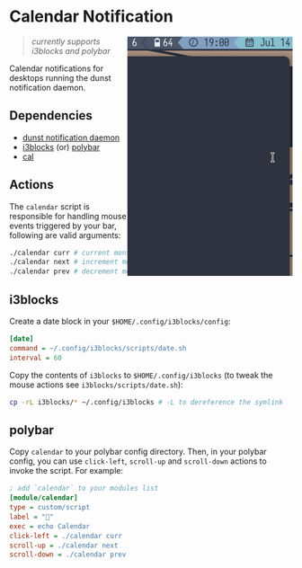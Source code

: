 # Calendar Notification

<img src="https://raw.githubusercontent.com/chebro/calendar-notification/master/assets/demo.gif" alt="demo" align="right">

> _currently supports i3blocks and polybar_

Calendar notifications for desktops running the dunst notification daemon.

## Dependencies

- [dunst notification daemon](https://github.com/dunst-project/dunst)
- [i3blocks](https://github.com/vivien/i3blocks) (or) [polybar](https://github.com/polybar/polybar)
- [cal](<https://en.m.wikipedia.org/wiki/Cal_(command)>)

## Actions

The `calendar` script is responsible for handling mouse events triggered by your bar, following are valid arguments:

```sh
./calendar curr # current month
./calendar next # increment month
./calendar prev # decrement month
```

## i3blocks

Create a date block in your `$HOME/.config/i3blocks/config`:

```ini
[date]
command = ~/.config/i3blocks/scripts/date.sh
interval = 60
```

Copy the contents of `i3blocks` to `$HOME/.config/i3blocks` (to tweak the mouse actions see `i3blocks/scripts/date.sh`):

```bash
cp -rL i3blocks/* ~/.config/i3blocks # -L to dereference the symlink
```

## polybar

Copy `calendar` to your polybar config directory. Then, in your polybar config, you can use `click-left`, `scroll-up` and `scroll-down` actions to invoke the script. For example:

```ini
; add `calendar` to your modules list
[module/calendar]
type = custom/script
label = "󰃭"
exec = echo Calendar
click-left = ./calendar curr
scroll-up = ./calendar next
scroll-down = ./calendar prev
```
